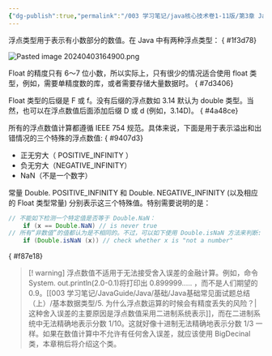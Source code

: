 ```yaml
---
{"dg-publish":true,"permalink":"/003 学习笔记/java核心技术卷1-11版/第3章 Java的基本程序设计结构/3.3 数据类型/3.3.2 浮点类型/","dgPassFrontmatter":true,"created":"2024-04-03T16:48:19.113+08:00","updated":"2024-06-01T10:42:01.995+08:00"}
---
```


浮点类型用于表示有小数部分的数值。在 Java 中有两种浮点类型：
{ #1f3d78}


![Pasted image 20240403164900.png](/img/user/$/$Sys999%20Attachment/Pasted%20image%2020240403164900.png)

Float 的精度只有 6～7 位小数，所以实际上，只有很少的情况适合使用 float 类型，例如，需要单精度数的库，或者需要存储大量数据时。
{ #7d3406}


Float 类型的后缀是 F 或 f。没有后缀的浮点数如 3.14 默认为 double 类型。当然，也可以在浮点数值后面添加后缀 D 或 d (例如，3.14D)。
{ #4a48ce}


所有的浮点数值计算都遵循 IEEE 754 规范。具体来说，下面是用于表示溢出和出错情况的三个特殊的浮点数值:
{ #9407d3}

- 正无穷大（ POSITIVE_INFINITY ）
- 负无穷大（NEGATIVE_INFINITY）
- NaN（不是一个数字）

常量 Double. POSITIVE_INFINITY 和 Double. NEGATIVE_INFINITY (以及相应的 Float 类型常量) 分别表示这三个特殊值。特别需要说明的是：

```java
// 不能如下检测一个特定值是否等于 Double.NaN：
	if (x == Double.NaN) // is never true
// 所有“非数值”的值都认为是不相同的。不过，可以如下使用 Double.isNaN 方法来判断:
	if (Double.isNaN (x)) // check whether x is "not a number"
```
{ #f87e18}


>[! warning]  浮点数值不适用于无法接受舍入误差的金融计算。例如，命令 System. out.println(2.0-0.1)将打印出 0.899999..... ，而不是人们期望的 0.9。[[003 学习笔记/JavaGuide/Java/基础/Java基础常见面试题总结（上）/基本数据类型/5. 为什么浮点数运算的时候会有精度丢失的风险？\|这种舍入误差的主要原因是浮点数值采用二进制系统表示]]，而在二进制系统中无法精确地表示分数 1/10。这就好像十进制无法精确地表示分数 1/3 一样。如果在数值计算中不允许有任何舍入误差，就应该使用 BigDecinal 类，本章稍后将介绍这个类。

